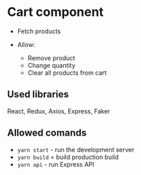 # Cart component

- Fetch products

- Allow:
    - Remove product
    - Change quantity
    - Clear all products from cart

## Used libraries
React, Redux, Axios, Express, Faker


## Allowed comands

- `yarn start` - run the development server
- `yarn build` = build production build
- `yarn api` - run Express API